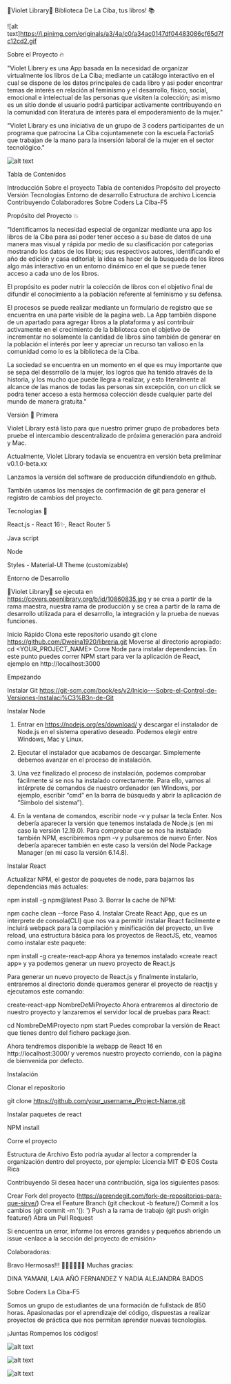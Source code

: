 🌸Violet Library🌸
Biblioteca De La Ciba, tus libros! 📚

![alt text]https://i.pinimg.com/originals/a3/4a/c0/a34ac0147df04483086cf65d7fc12cd2.gif


Sobre el Proyecto 🔥


"Violet Librery es una App basada en la necesidad de organizar virtualmente los libros de La Ciba; mediante un catálogo interactivo en el cual se dispone de los datos principales de cada libro y asi poder encontrar temas de interés en relación al feminismo y el desarrollo, físico, social, emocional e intelectual de las personas que visiten la  colección; asi mismo es un sitio donde el usuario podrá participar activamente  contribuyendo en la comunidad con literatura de interés  para el empoderamiento de la mujer."

"Violet Library es una iniciativa de un grupo de 3 coders participantes  de un programa que patrocina La Ciba  cojuntamenete con la escuela Factoria5 que trabajan de la mano para la insersión laboral de la mujer en el sector tecnológico."


![alt text](https://revistamirall.com/wp-content/uploads/2022/03/Aula-Magna-La-Ciba-696x463.jpg)


Tabla de Contenidos

Introducción 
Sobre el proyecto
Tabla de contenidos
Propósito del proyecto
Versión
Tecnologías
Entorno de desarrollo
Estructura de archivo
Licencia
Contribuyendo
Colaboradores
Sobre Coders La Ciba-F5 

Propósito del Proyecto 💥

"Identificamos la necesidad especial de organizar mediante una app los libros de la Ciba para asi poder tener acceso a su base de datos de una manera mas visual y rápida  por medio de su clasificación por categorias mostrando los datos de los libros; sus respectivos autores, identificando el año de edición y casa editorial; la idea es hacer de la busqueda de los libros algo más interactivo en un entorno dinámico en el que se puede tener acceso a cada uno de los libros.

 El propósito es poder nutrir la colección de libros con el objetivo final de difundir el conocimiento  a la población referente al feminismo y su defensa.
 
  El procesos  se puede realizar mediante un formulario de registro que se encuentra en una parte visible de la pagina web. La App también dispone de un apartado para agregar libros a la plataforma  y así contribuir activamente en el crecimiento de la biblioteca con el objetivo de incrementar no solamente la cantidad de libros sino también de generar en la población el interés por leer y apreciar un recurso tan valioso en la comunidad como lo es la biblioteca de la Ciba.

La sociedad se encuentra en un momento en el que es muy importante que se sepa del dessrrollo de la mujer, los logros que ha tenido através de la historia, y los mucho que puede llegra a realizar, y esto literalmente al alcance de las manos de todas las personas sin excepción, con un click se podra tener acceso a esta hermosa colección desde cualquier parte del mundo de manera gratuita."



Versión 🌟
Primera

Violet Library está listo para que nuestro primer grupo de probadores beta pruebe el intercambio descentralizado de próxima generación para android y Mac.

Actualmente, Violet Library todavía se encuentra en versión beta preliminar v0.1.0-beta.xx

Lanzamos la versión del software de producción difundiendolo en github.

También usamos los mensajes de confirmación de git para generar el registro de cambios del proyecto.



Tecnologías 🚀


React.js - React 16✨, React Router 5

Java script

Node

Styles - Material-UI Theme (customizable)


Entorno de Desarrollo



🌸Violet Library🌸 se ejecuta en https://covers.openlibrary.org/b/id/10860835.jpg y se crea a partir de la rama maestra, nuestra rama de producción y se crea a partir de la rama de desarrollo utilizada para el desarrollo, la integración y la prueba de nuevas funciones.

Inicio Rápido
Clona este repositorio usando git clone https://github.com/Dweina1920/libreria.git
Moverse al directorio apropiado: cd <YOUR_PROJECT_NAME>
Corre Node para instalar dependencias. En este punto puedes correr NPM start para ver la aplicación de React, ejemplo en http://localhost:3000

Empezando

Instalar Git
https://git-scm.com/book/es/v2/Inicio---Sobre-el-Control-de-Versiones-Instalaci%C3%B3n-de-Git

Instalar Node
1. Entrar en https://nodejs.org/es/download/ y descargar el instalador de Node.js en el sistema operativo deseado. Podemos elegir entre Windows, Mac y Linux.


2. Ejecutar el instalador que acabamos de descargar. Simplemente debemos avanzar en el proceso de instalación.


3. Una vez finalizado el proceso de instalación, podemos comprobar fácilmente si se nos ha instalado correctamente. Para ello, vamos al intérprete de comandos de nuestro ordenador (en Windows, por ejemplo, escribir “cmd” en la barra de búsqueda y abrir la aplicación de “Símbolo del sistema”).



4. En la ventana de comandos, escribir node -v y pulsar la tecla Enter. Nos debería aparecer la versión que tenemos instalada de Node.js (en mi caso la versión 12.19.0). Para comprobar que se nos ha instalado también NPM, escribiremos npm -v y pulsaremos de nuevo Enter. Nos debería aparecer también en este caso la versión del Node Package Manager (en mi caso la versión 6.14.8).

Instalar React

Actualizar NPM, el gestor de paquetes de node, para bajarnos las dependencias más actuales:

npm install -g npm@latest
Paso 3. Borrar la cache de NPM:

npm cache clean --force
Paso 4. Instalar Create React App, que es un interprete de consola(CLI) que nos va a permitir instalar React facilmente e incluirá webpack para la compilación y minificación del proyecto, un live reload, una estructura básica para los proyectos de ReactJS, etc, veamos como instalar este paquete:

npm install -g create-react-app
Ahora ya tenemos instalado «create react app» y ya podemos generar un nuevo proyecto de React.js

Para generar un nuevo proyecto de React.js y finalmente instalarlo, entraremos al directorio donde queramos generar el proyecto de reactjs y ejecutamos este comando:

create-react-app NombreDeMiProyecto
Ahora entraremos al directorio de nuestro proyecto y lanzaremos el servidor local de pruebas para React:

cd NombreDeMiProyecto
npm start
Puedes comprobar la versión de React que tienes dentro del fichero package.json.

Ahora tendremos disponible la webapp de React 16 en http://localhost:3000/ y veremos nuestro proyecto corriendo, con la página de bienvenida por defecto.

Instalación

Clonar el repositorio

git clone https://github.com/your_username_/Project-Name.git

Instalar paquetes de react

NPM install


Corre el proyecto


Estructura de Archivo
Esto podría ayudar al lector a comprender la organización dentro del proyecto, por ejemplo:
Licencia
MIT © EOS Costa Rica

Contribuyendo
Si desea hacer una contribución, siga los siguientes pasos:

Crear Fork del proyecto  (https://aprendegit.com/fork-de-repositorios-para-que-sirve/)
Crea el Feature Branch (git checkout -b feature/)
Commit a los cambios (git commit -m '<type>(<scope>): <subject>')
Push a la rama de trabajo (git push origin feature/)
Abra un Pull Request


Si encuentra un error, informe los errores grandes y pequeños abriendo un issue <enlace a la sección del proyecto de emisión>

Colaboradoras:

Bravo Hermosas!!! 💃🏻💃🏻💃🏻 Muchas gracias:

DINA YAMANI, LAIA AÑÓ FERNANDEZ Y NADIA ALEJANDRA BADOS 

Sobre Coders La Ciba-F5

Somos un grupo de estudiantes de una formación de fullstack de 850 horas. Apasionadas por el aprendizaje del código, dispuestas a realizar proyectos de práctica que nos permitan aprender nuevas tecnologías.

¡Juntas Rompemos los códigos!

![alt text](https://i.pinimg.com/originals/ba/55/f9/ba55f9e644e039c79c978dbaf5e7285d.gif)
 
![alt text](https://pbs.twimg.com/profile_images/1543892567904980992/KatY95Hn_400x400.jpg)
 
![alt text](https://laciba.gramenet.cat/typo3conf/ext/theme_ciba/Resources/Public/images/ciba-logo.png)

